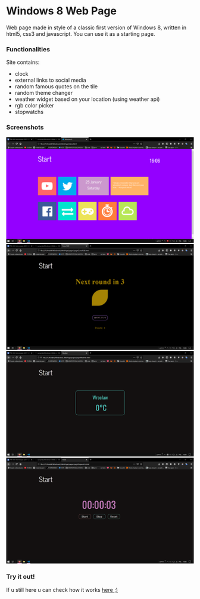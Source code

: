 # Windows 8 Web Page
Web page made in style of a classic first version of Windows 8, written in html5, css3 and javascript. 
You can use it as a starting page.

### Functionalities
Site contains: 
* clock
* external links to social media 
* random famous quotes on the tile
* random theme changer
* weather widget based on your location (using weather api)
* rgb color picker
* stopwatchs

### Screenshots
![Main interface](https://github.com/carzynsky/Windows-8-Web-page/blob/master/screenshots/main.png?raw=true)
![Color game](https://github.com/carzynsky/Windows-8-Web-page/blob/master/screenshots/game.png?raw=true)
![Weather widget](https://github.com/carzynsky/Windows-8-Web-page/blob/master/screenshots/weather.png?raw=true)
![Stopwatch](https://github.com/carzynsky/Windows-8-Web-page/blob/master/screenshots/timewatch.png?raw=true)

### Try it out!
If u still here u can check how it works [here ;)](https://carzynsky.github.io/Windows-8-Web-page/)
